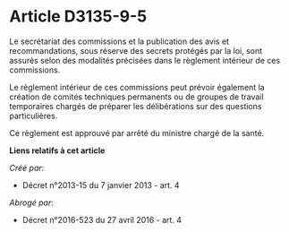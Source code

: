 # Article D3135-9-5

Le secrétariat des commissions et la publication des avis et recommandations, sous réserve des secrets protégés par la loi,
sont assurés selon des modalités précisées dans le règlement intérieur de ces commissions.

Le règlement intérieur de ces commissions peut prévoir également la création de comités techniques permanents ou de groupes
de travail temporaires chargés de préparer les délibérations sur des questions particulières.

Ce règlement est approuvé par arrêté du ministre chargé de la santé.

**Liens relatifs à cet article**

_Créé par_:

  - Décret n°2013-15 du 7 janvier 2013 - art. 4

_Abrogé par_:

  - Décret n°2016-523 du 27 avril 2016 - art. 4
